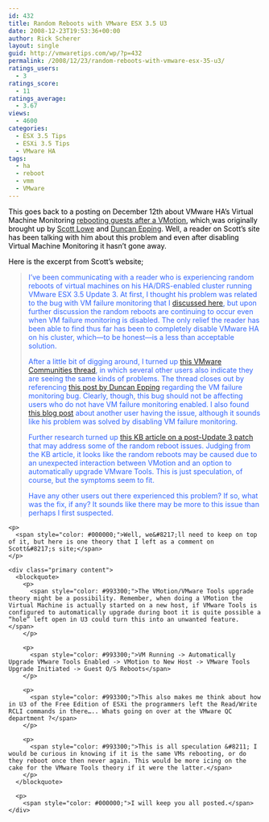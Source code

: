 ```yaml
---
id: 432
title: Random Reboots with VMware ESX 3.5 U3
date: 2008-12-23T19:53:36+00:00
author: Rick Scherer
layout: single
guid: http://vmwaretips.com/wp/?p=432
permalink: /2008/12/23/random-reboots-with-vmware-esx-35-u3/
ratings_users:
  - 3
ratings_score:
  - 11
ratings_average:
  - 3.67
views:
  - 4600
categories:
  - ESX 3.5 Tips
  - ESXi 3.5 Tips
  - VMware HA
tags:
  - ha
  - reboot
  - vmm
  - VMware
---
```

<span style="color: #000000;">This goes back to a posting on December 12th about VMware HA&#8217;s Virtual Machine Monitoring <a href="http://vmwaretips.com/wp/2008/12/12/vm-may-unexpectedly-reboot-when-using-ha-with-virtual-machine-monitoring/" target="_blank">rebooting guests after a VMotion</a>, which<a href="http://vmwaretips.com/wp/2008/12/12/vm-may-unexpectedly-reboot-when-using-ha-with-virtual-machine-monitoring/" target="_blank"> </a>was originally brought up by <a href="http://blog.scottlowe.org/2008/12/12/vmware-ha-problem-with-update-3/" target="_blank">Scott Lowe</a> and <a href="http://www.yellow-bricks.com/2008/12/12/vms-may-unexpectedly-reboot-when-using-vmware-ha-with-virtual-machine-monitoring/" target="_blank">Duncan Epping</a>. Well, a reader on Scott&#8217;s site has been talking with him about this problem and even after disabling Virtual Machine Monitoring it hasn&#8217;t gone away.</span>

<span style="color: #000000;"><!--more--></span>

<span style="color: #000000;">Here is the excerpt from Scott&#8217;s website;</span>

> <div class="content">
>   <p>
>     <span style="color: #3366ff;">I’ve been communicating with a reader who is experiencing random reboots of virtual machines on his HA/DRS-enabled cluster running VMware ESX 3.5 Update 3. At first, I thought his problem was related to the bug with VM failure monitoring that I <a href="http://blog.scottlowe.org/2008/12/12/vmware-ha-problem-with-update-3/">discussed here</a>, but upon further discussion the random reboots are continuing to occur even when VM failure monitoring is disabled. The only relief the reader has been able to find thus far has been to completely disable VMware HA on his cluster, which—to be honest—is a less than acceptable solution.</span>
>   </p>
>   
>   <p>
>     <span style="color: #3366ff;">After a little bit of digging around, I turned up <a href="http://communities.vmware.com/thread/178417">this VMware Communities thread</a>, in which several other users also indicate they are seeing the same kinds of problems. The thread closes out by referencing <a href="http://www.yellow-bricks.com/2008/12/12/vms-may-unexpectedly-reboot-when-using-vmware-ha-with-virtual-machine-monitoring/">this post by Duncan Epping</a> regarding the VM failure monitoring bug. Clearly, though, this bug should not be affecting users who do not have VM failure monitoring enabled. I also found <a href="http://www.ivobeerens.nl/?p=180">this blog post</a> about another user having the issue, although it sounds like his problem was solved by disabling VM failure monitoring.</span>
>   </p>
>   
>   <p>
>     <span style="color: #3366ff;">Further research turned up <a href="http://kb.vmware.com/selfservice/microsites/search.do?language=en_US&cmd=displayKC&externalId=1007501">this KB article on a post-Update 3 patch</a> that may address some of the random reboot issues. Judging from the KB article, it looks like the random reboots may be caused due to an unexpected interaction between VMotion and an option to automatically upgrade VMware Tools. This is just speculation, of course, but the symptoms seem to fit.</span>
>   </p>
>   
>   <p>
>     <span style="color: #3366ff;">Have any other users out there experienced this problem? If so, what was the fix, if any? It sounds like there may be more to this issue than perhaps I first suspected.</span></div> </blockquote> 
>     
>     <p>
>       <span style="color: #000000;">Well, we&#8217;ll need to keep on top of it, but here is one theory that I left as a comment on Scott&#8217;s site;</span>
>     </p>
>     
>     <div class="primary content">
>       <blockquote>
>         <p>
>           <span style="color: #993300;">The VMotion/VMware Tools upgrade theory might be a possibility. Remember, when doing a VMotion the Virtual Machine is actually started on a new host, if VMware Tools is configured to automatically upgrade during boot it is quite possible a “hole” left open in U3 could turn this into an unwanted feature.</span>
>         </p>
>         
>         <p>
>           <span style="color: #993300;">VM Running -> Automatically Upgrade VMware Tools Enabled -> VMotion to New Host -> VMware Tools Upgrade Initiated -> Guest O/S Reboots</span>
>         </p>
>         
>         <p>
>           <span style="color: #993300;">This also makes me think about how in U3 of the Free Edition of ESXi the programmers left the Read/Write RCLI commands in there….. Whats going on over at the VMware QC department ?</span>
>         </p>
>         
>         <p>
>           <span style="color: #993300;">This is all speculation &#8211; I would be curious in knowing if it is the same VMs rebooting, or do they reboot once then never again. This would be more icing on the cake for the VMware Tools theory if it were the latter.</span>
>         </p>
>       </blockquote>
>       
>       <p>
>         <span style="color: #000000;">I will keep you all posted.</span></div>